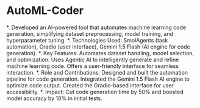 # AutoML-Coder

*. Developed an AI-powered tool that automates machine learning code generation, simplifying dataset preprocessing, model training, and hyperparameter tuning.
*. Technologies Used: SmolAgents (task automation), Gradio (user interface), Gemini 1.5 Flash (AI engine for code generation).
*. Key Features: Automates dataset handling, model selection, and optimization. Uses Agentic AI to intelligently generate and refine machine learning code. Offers a user-friendly interface for seamless interaction.
*. Role and Contributions: Designed and built the automation pipeline for code generation. Integrated the Gemini 1.5 Flash AI engine to optimize code output. Created the Gradio-based interface for user accessibility.
*. Impact: Cut code generation time by 50% and boosted model accuracy by 10% in initial tests.
